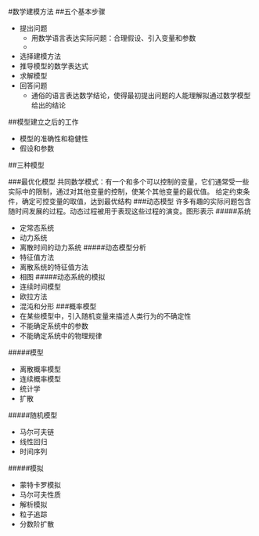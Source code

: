 #数学建模方法
##五个基本步骤
+ 提出问题
	+ 用数学语言表达实际问题：合理假设、引入变量和参数
	+ 
+ 选择建模方法
+ 推导模型的数学表达式
+ 求解模型
+ 回答问题
	+ 通俗的语言表达数学结论，使得最初提出问题的人能理解拟通过数学模型给出的结论

##模型建立之后的工作
+ 模型的准确性和稳健性
+ 假设和参数


##三种模型

###最优化模型
共同数学模式：有一个和多个可以控制的变量，它们通常受一些实际中的限制，通过对其他变量的控制，使某个其他变量的最优值。
给定约束条件，确定可控变量的取值，达到最优结构
###动态模型
许多有趣的实际问题包含随时间发展的过程。动态过程被用于表现这些过程的演变。图形表示
#####系统
+ 定常态系统
+ 动力系统
+ 离散时间的动力系统
#####动态模型分析
+ 特征值方法
+ 离散系统的特征值方法
+ 相图
#####动态系统的模拟
+ 连续时间模型
+ 欧拉方法
+ 混沌和分形
###概率模型
+ 在某些模型中，引入随机变量来描述人类行为的不确定性
+ 不能确定系统中的参数
+ 不能确定系统中的物理规律

#####模型
+ 离散概率模型
+ 连续概率模型
+ 统计学
+ 扩散

#####随机模型
+ 马尔可夫链
+ 线性回归
+ 时间序列

#####模拟
+ 蒙特卡罗模拟
+ 马尔可夫性质
+ 解析模拟
+ 粒子追踪
+ 分数阶扩散